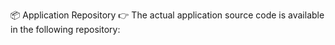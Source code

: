 📦 Application Repository
👉 The actual application source code is available in the following repository:
